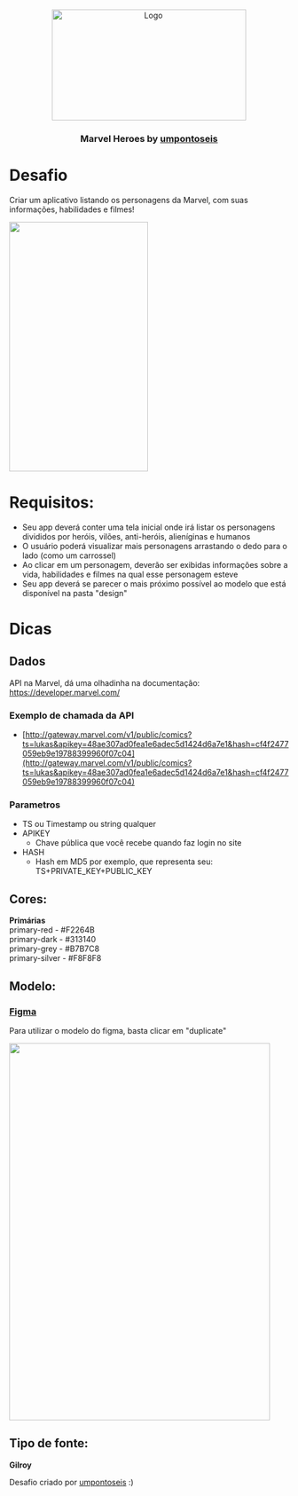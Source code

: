 <br />
<p align="center">
  <a href="https://umpontoseis.com/">
    <img src="https://i.imgur.com/SxSYlTq.png" alt="Logo" width="350" height="200">
  </a>

  <h3 align="center">Marvel Heroes by <a href="https://umpontoseis.com/">umpontoseis</a></h3>

# Desafio
Criar um aplicativo listando os personagens da Marvel, com suas informações, habilidades e filmes!

<img src="https://trello-attachments.s3.amazonaws.com/590fa896d2d25e50583de620/299x577/cff82f8326776d7757234d3383f5021f/marvel.gif" width="250" height="450">

# Requisitos:
- Seu app deverá conter uma tela inicial onde irá listar os personagens divididos por heróis, vilões, anti-heróis, alieníginas e humanos<br>
- O usuário poderá visualizar mais personagens arrastando o dedo para o lado (como um carrossel)<br>
- Ao clicar em um personagem, deverão ser exibidas informações sobre a vida, habilidades e filmes na qual esse personagem esteve<br>
- Seu app deverá se parecer o mais próximo possível ao modelo que está disponível na pasta "design"<br>

# Dicas
## Dados
API na Marvel, dá uma olhadinha na documentação: https://developer.marvel.com/

### Exemplo de chamada da API
- [http://gateway.marvel.com/v1/public/comics?ts=lukas&apikey=48ae307ad0fea1e6adec5d1424d6a7e1&hash=cf4f2477059eb9e19788399960f07c04](http://gateway.marvel.com/v1/public/comics?ts=lukas&apikey=48ae307ad0fea1e6adec5d1424d6a7e1&hash=cf4f2477059eb9e19788399960f07c04)
### Parametros
- TS ou Timestamp ou string qualquer
- APIKEY
  - Chave pública que você recebe quando faz login no site  
- HASH 
  - Hash em MD5 por exemplo, que representa seu: TS+PRIVATE_KEY+PUBLIC_KEY 
## Cores:
<b>Primárias</b></br>
primary-red - #F2264B</br>
primary-dark - #313140</br>
primary-grey - #B7B7C8</br>
primary-silver - #F8F8F8</br>

## Modelo:
### [Figma](https://www.figma.com/community/file/849367817302905364)<br>
Para utilizar o modelo do figma, basta clicar em "duplicate"

<img src="https://i.imgur.com/YnHlQUE.png" width="470" height="680">

## Tipo de fonte:
<b>Gilroy</b><br>

Desafio criado por  <a href="https://umpontoseis.com/">umpontoseis</a> :)
